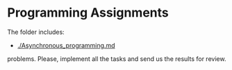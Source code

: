 # Programming Assignments

The folder includes:

- [./Asynchronous_programming.md](./Asynchronous_programming.md)

problems. Please, implement all the tasks and send us the results for review.
